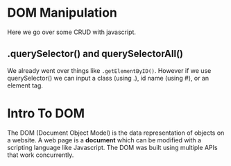 # DOM Manipulation
Here we go over some CRUD with javascript.<br>

## .querySelector() and querySelectorAll()
We already went over things like ```.getElementByID()```. However if we use querySelector() we can input a class (using .), id name (using #), or an element tag.

# Intro To DOM
The DOM (Document Object Model) is the data representation of objects on a website. A web page is a <b>document</b> which can be modified with a scripting language like Javascript. The DOM was built using multiple APIs that work concurrently. 